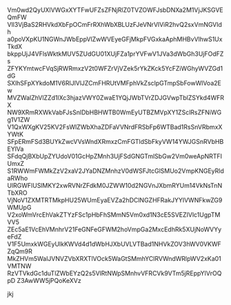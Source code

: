 Vm0wd2QyUXlVWGxXYTFwUFZsZFNjRlZ0TVZOWFJsbDNXa2M1VjJKSGVEQmFW
Vll3VjBaS2RHVkdXbFpOCmFrRXhWbXBLUzFJeVNrVlViR2hvQ2sxVmNGVldh
a0poVXpKU1NGWnJWbEppVlZwWVEyeGFjMkpFVGxkaAphMHBvVlhwS1UxTkdX
bkppUjJ4VFlsWktkMUV5ZUdGU01XUjFZa1prYVFwV1JVa3dWbGh3UjFOdFZs
ZFYKYmtwcFVqSjRWRmxzV2t0WFZrVjVZek5rYkZKck5YcFZiWGhyWVZGd1dG
SXlhSFpXYkdoM1V6RlJlVlJZCmFHRUtVMFphVkZsclpGTmpSbFowWlVoa2Ew
MVZWalZhVlZZd1lXc3hjazVWY0ZwaE1YQjJWbTVrZDJGVwpTblZSYkd4WFRX
NW9XRmRXWkVabFJsSnlDbHBHWTB0WmEyUTBZMVpXY1ZSclRsZFNiWGg1V1ZW
V1QxWXgKV25KV2FsWlZWbXhaZDFaVVNrdFRSbFp6WTBad1RsSnVRbmxXYWtK
SFpERmFSd3BUYkZwcVVsWndXRmxzCmFGTldSbFkyVW14YWJGSnRVbHBEYlVa
SFdqQjBXbUpZYUdoV01GcHpZMnh3UjFSdGNGTmlSbGw2Vm0weApNRTFIUmxZ
S1RWWmFWMkZzV2xaV2JYaDNZMnhzV0dWSFJtcGlSMUo2VmpKNGEyRldaRWho
UlRGWFlUSlMKY2xwRVNrZFdkM0JZWW10d2NGVnJXbmRYUm14VkNsTnNTbXRO
VjNoV1ZXMTRTMkpHU25WUmEyaEVZa2hDClNGZHFRakJYYlVWNFkwZG9WMUpG
V2xoWmVrcEhVakZTYzFSc1pHbFhSMmN5Vm0xd1N3cE5SVEZIVlc1UgpTMVV5
ZEc5aE1VcEhVMnhrV21FeGNFeGFWM2hoVmpGa2MxcEdhRk5XUjNoWVYyeFdZ
V1F5UmxkWGEyUlkKWVd4d1dWbHJXbUVLVTBad1NHVkZOV3hWV0VKWFZqQm9R
MkZHVm5WalJVNVZVbXRXTlVOck5WaGtSMmhYClRVWndWRlpWV2xKa01VMTNW
RzVTVkdGc1duTlZWbEYzQ2s5VlRtNWpSMnhvVFRCVk9VTm5jREppYlVrOQpD
Z3AwWW5jPQoKeXVz

jkj